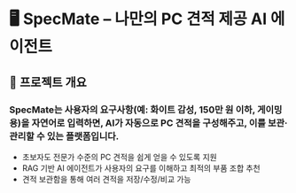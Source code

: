 # 🖥️ SpecMate – 나만의 PC 견적 제공 AI 에이전트
## 📌 프로젝트 개요

### SpecMate는 사용자의 요구사항(예: 화이트 감성, 150만 원 이하, 게이밍용)을 자연어로 입력하면, AI가 자동으로 PC 견적을 구성해주고, 이를 보관·관리할 수 있는 플랫폼입니다.
- 초보자도 전문가 수준의 PC 견적을 쉽게 얻을 수 있도록 지원
- RAG 기반 AI 에이전트가 사용자의 요구를 이해하고 최적의 부품 조합 추천
- 견적 보관함을 통해 여러 견적을 저장/수정/비교 가능
